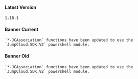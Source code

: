 #### Latest Version

```
1.18.1
```

#### Banner Current

```
`*-JCAssociation` functions have been updated to use the `JumpCloud.SDK.V2` powershell module.
```

#### Banner Old

```
`*-JCAssociation` functions have been updated to use the `JumpCloud.SDK.V2` powershell module.
```
